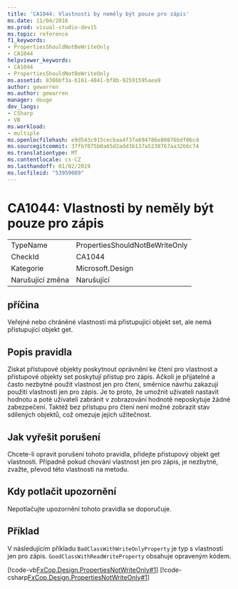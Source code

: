 ```yaml
---
title: 'CA1044: Vlastnosti by neměly být pouze pro zápis'
ms.date: 11/04/2016
ms.prod: visual-studio-dev15
ms.topic: reference
f1_keywords:
- PropertiesShouldNotBeWriteOnly
- CA1044
helpviewer_keywords:
- CA1044
- PropertiesShouldNotBeWriteOnly
ms.assetid: 8386bf3a-b161-4841-bf8b-92591595aea9
author: gewarren
ms.author: gewarren
manager: douge
dev_langs:
- CSharp
- VB
ms.workload:
- multiple
ms.openlocfilehash: e9d543c915cecbaa4f37a694786e80876bdf06cd
ms.sourcegitcommit: 37fb7075b0a65d2add3b137a5230767aa3266c74
ms.translationtype: MT
ms.contentlocale: cs-CZ
ms.lasthandoff: 01/02/2019
ms.locfileid: "53959089"
---
```

# <a name="ca1044-properties-should-not-be-write-only"></a>CA1044: Vlastnosti by neměly být pouze pro zápis

|||
|-|-|
|TypeName|PropertiesShouldNotBeWriteOnly|
|CheckId|CA1044|
|Kategorie|Microsoft.Design|
|Narušující změna|Narušující|

## <a name="cause"></a>příčina
 Veřejné nebo chráněné vlastnosti má přistupující objekt set, ale nemá přistupující objekt get.

## <a name="rule-description"></a>Popis pravidla
 Získat přístupové objekty poskytnout oprávnění ke čtení pro vlastnost a přístupové objekty set poskytují přístup pro zápis. Ačkoli je přijatelné a často nezbytné použít vlastnost jen pro čtení, směrnice návrhu zakazují použití vlastností jen pro zápis. Je to proto, že umožnit uživateli nastavit hodnotu a poté uživateli zabránit v zobrazování hodnotě neposkytuje žádné zabezpečení. Taktéž bez přístupu pro čtení není možné zobrazit stav sdílených objektů, což omezuje jejich užitečnost.

## <a name="how-to-fix-violations"></a>Jak vyřešit porušení
 Chcete-li opravit porušení tohoto pravidla, přidejte přístupový objekt get vlastnosti. Případně pokud chování vlastnost jen pro zápis, je nezbytné, zvažte, převod této vlastnosti na metodu.

## <a name="when-to-suppress-warnings"></a>Kdy potlačit upozornění
 Nepotlačujte upozornění tohoto pravidla se doporučuje.

## <a name="example"></a>Příklad
 V následujícím příkladu `BadClassWithWriteOnlyProperty` je typ s vlastností jen pro zápis. `GoodClassWithReadWriteProperty` obsahuje opraveným kódem.

 [!code-vb[FxCop.Design.PropertiesNotWriteOnly#1](../code-quality/codesnippet/VisualBasic/ca1044-properties-should-not-be-write-only_1.vb)]
 [!code-csharp[FxCop.Design.PropertiesNotWriteOnly#1](../code-quality/codesnippet/CSharp/ca1044-properties-should-not-be-write-only_1.cs)]